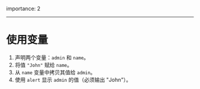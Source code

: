 importance: 2

---

# 使用变量

1. 声明两个变量：`admin` 和 `name`。
2. 将值 `"John"` 赋给 `name`。
3. 从 `name` 变量中拷贝其值给 `admin`。
4. 使用 `alert` 显示 `admin` 的值（必须输出 "John"）。
